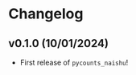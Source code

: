 # Changelog

<!--next-version-placeholder-->

## v0.1.0 (10/01/2024)

- First release of `pycounts_naishu`!